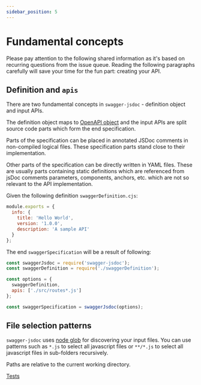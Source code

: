 ```yaml
---
sidebar_position: 5
---
```


# Fundamental concepts

Please pay attention to the following shared information as it's based on recurring questions from the issue queue. Reading the following paragraphs carefully will save your time for the fun part: creating your API.

## Definition and `apis`

There are two fundamental concepts in `swagger-jsdoc` - definition object and input APIs.

The definition object maps to [OpenAPI object](https://swagger.io/specification/#oasObject) and the input APIs are split source code parts which form the end specification.

Parts of the specification can be placed in annotated JSDoc comments in non-compiled logical files. These specification parts stand close to their implementation.

Other parts of the specification can be directly written in YAML files. These are usually parts containing static definitions which are referenced from jsDoc comments parameters, components, anchors, etc. which are not so relevant to the API implementation.

Given the following definition `swaggerDefinition.cjs`:

```javascript
module.exports = {
  info: {
    title: 'Hello World',
    version: '1.0.0',
    description: 'A sample API'
  }
};
```

The end `swaggerSpecification` will be a result of following:

```javascript
const swaggerJsdoc = require('swagger-jsdoc');
const swaggerDefinition = require('./swaggerDefinition');

const options = {
  swaggerDefinition,
  apis: ['./src/routes*.js']
};

const swaggerSpecification = swaggerJsdoc(options);
```

## File selection patterns

`swagger-jsdoc` uses [node glob](https://github.com/isaacs/node-glob) for discovering your input files. You can use patterns such as `*.js` to select all javascript files or `**/*.js` to select all javascript files in sub-folders recursively.

Paths are relative to the current working directory.

[Tests](https://github.com/deadendjs/swagger-jsdoc/tree/v6/test)
